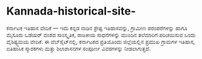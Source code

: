 # Kannada-historical-site-
ಕರ್ನಾಟಕ ಇತಿಹಾಸ ವೇದಿಕೆ — ಇದು ಕನ್ನಡ ನಾಡಿನ ಶ್ರೇಷ್ಟ ಇತಿಹಾಸವನ್ನು, ಗ್ರಾಮೀಣ ಪರಂಪರೆಗಳನ್ನು ಹಾಗೂ ಮೈಸೂರು ಒಡೆಯರ್ ವಂಶದ ಸಾಂಸ್ಕೃತಿಕ, ರಾಜಕೀಯ ಸಾಧನೆಗಳನ್ನು ಮುಂದಿನ ತಲೆಮಾರಿಗೆ ಪರಿಚಯಿಸುವ ಒಂದು ವೈಶಿಷ್ಟ್ಯಮಯ ವೇದಿಕೆ.  ಈ ವೆಬ್‌ಸೈಟ್‌ನಲ್ಲಿ, ಕರ್ನಾಟಕದ ಪ್ರತಿಯೊಂದು ಜಿಲ್ಲೆಯಲ್ಲಿನ ಪ್ರಮುಖ ಗ್ರಾಮಗಳ ಇತಿಹಾಸ, ಐತಿಹಾಸಿಕ ಸ್ಮಾರಕಗಳು ಮತ್ತು ಶಿಲಾಶಾಸನಗಳ ಸಂಪೂರ್ಣ ವಿವರಗಳನ್ನು ನೀಡಲಾಗುತ್ತದೆ.
